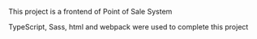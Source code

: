 This project is a frontend of Point of Sale System 

TypeScript, Sass, html and webpack were used to complete this project